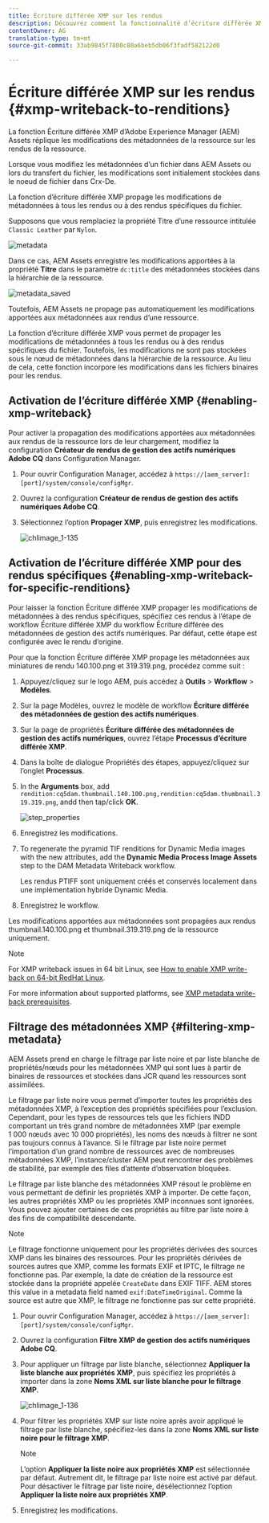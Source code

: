 ```yaml
---
title: Écriture différée XMP sur les rendus
description: Découvrez comment la fonctionnalité d’écriture différée XMP propage les modifications apportées aux métadonnées d’une ressource à l’ensemble des rendus de la ressource ou uniquement à certains d’entre eux.
contentOwner: AG
translation-type: tm+mt
source-git-commit: 33ab9845f7800c80a6beb5db06f3fadf582122d0

---
```



# Écriture différée XMP sur les rendus {#xmp-writeback-to-renditions}

La fonction Écriture différée XMP d’Adobe Experience Manager (AEM) Assets réplique les modifications des métadonnées de la ressource sur les rendus de la ressource.

Lorsque vous modifiez les métadonnées d’un fichier dans AEM Assets ou lors du transfert du fichier, les modifications sont initialement stockées dans le noeud de fichier dans Crx-De.

La fonction d’écriture différée XMP propage les modifications de métadonnées à tous les rendus ou à des rendus spécifiques du fichier.

Supposons que vous remplaciez la propriété Titre d’une ressource intitulée `Classic Leather` par `Nylon`.

![metadata](assets/metadata.png)

Dans ce cas, AEM Assets enregistre les modifications apportées à la propriété **Titre** dans le paramètre `dc:title` des métadonnées stockées dans la hiérarchie de la ressource.

![metadata_saved](assets/metadata_stored.png)

Toutefois, AEM Assets ne propage pas automatiquement les modifications apportées aux métadonnées aux rendus d’une ressource.

La fonction d’écriture différée XMP vous permet de propager les modifications de métadonnées à tous les rendus ou à des rendus spécifiques du fichier. Toutefois, les modifications ne sont pas stockées sous le nœud de métadonnées dans la hiérarchie de la ressource. Au lieu de cela, cette fonction incorpore les modifications dans les fichiers binaires pour les rendus.

## Activation de l’écriture différée XMP {#enabling-xmp-writeback}

Pour activer la propagation des modifications apportées aux métadonnées aux rendus de la ressource lors de leur chargement, modifiez la configuration **Créateur de rendus de gestion des actifs numériques Adobe CQ** dans Configuration Manager.

1. Pour ouvrir Configuration Manager, accédez à `https://[aem_server]:[port]/system/console/configMgr`.
1. Ouvrez la configuration **Créateur de rendus de gestion des actifs numériques Adobe CQ**.
1. Sélectionnez l’option **Propager XMP**, puis enregistrez les modifications.

   ![chlimage_1-135](assets/chlimage_1-346.png)

## Activation de l’écriture différée XMP pour des rendus spécifiques {#enabling-xmp-writeback-for-specific-renditions}

Pour laisser la fonction Écriture différée XMP propager les modifications de métadonnées à des rendus spécifiques, spécifiez ces rendus à l’étape de workflow Écriture différée XMP du workflow Écriture différée des métadonnées de gestion des actifs numériques. Par défaut, cette étape est configurée avec le rendu d’origine.

Pour que la fonction Écriture différée XMP propage les métadonnées aux miniatures de rendu 140.100.png et 319.319.png, procédez comme suit :

1. Appuyez/cliquez sur le logo AEM, puis accédez à **Outils** > **Workflow** > **Modèles**.
1. Sur la page Modèles, ouvrez le modèle de workflow **Écriture différée des métadonnées de gestion des actifs numériques**.
1. Sur la page de propriétés **Écriture différée des métadonnées de gestion des actifs numériques**, ouvrez l’étape **Processus d’écriture différée XMP**.
1. Dans la boîte de dialogue Propriétés des étapes, appuyez/cliquez sur l’onglet **Processus**.
1. In the **Arguments** box, add `rendition:cq5dam.thumbnail.140.100.png,rendition:cq5dam.thumbnail.319.319.png`, andd then tap/click **OK**.

   ![step_properties](assets/step_properties.png)

1. Enregistrez les modifications.
1. To regenerate the pyramid TIF renditions for Dynamic Media images with the new attributes, add the **Dynamic Media Process Image Assets** step to the DAM Metadata Writeback workflow.

   Les rendus PTIFF sont uniquement créés et conservés localement dans une implémentation hybride Dynamic Media.

1. Enregistrez le workflow.

Les modifications apportées aux métadonnées sont propagées aux rendus thumbnail.140.100.png et thumbnail.319.319.png de la ressource uniquement.

>[!NOTE]
>
>For XMP writeback issues in 64 bit Linux, see [How to enable XMP write-back on 64-bit RedHat Linux](https://helpx.adobe.com/experience-manager/kb/enable-xmp-write-back-64-bit-redhat.html).
>
>For more information about supported platforms, see [XMP metadata write-back prerequisites](/help/sites-deploying/technical-requirements.md#requirements-for-aem-assets-xmp-metadata-write-back).

## Filtrage des métadonnées XMP {#filtering-xmp-metadata}

AEM Assets prend en charge le filtrage par liste noire et par liste blanche de propriétés/nœuds pour les métadonnées XMP qui sont lues à partir de binaires de ressources et stockées dans JCR quand les ressources sont assimilées.

Le filtrage par liste noire vous permet d’importer toutes les propriétés des métadonnées XMP, à l’exception des propriétés spécifiées pour l’exclusion. Cependant, pour les types de ressources tels que les fichiers INDD comportant un très grand nombre de métadonnées XMP (par exemple 1 000 nœuds avec 10 000 propriétés), les noms des nœuds à filtrer ne sont pas toujours connus à l’avance. Si le filtrage par liste noire permet l’importation d’un grand nombre de ressources avec de nombreuses métadonnées XMP, l’instance/cluster AEM peut rencontrer des problèmes de stabilité, par exemple des files d’attente d’observation bloquées.

Le filtrage par liste blanche des métadonnées XMP résout le problème en vous permettant de définir les propriétés XMP à importer. De cette façon, les autres propriétés XMP ou les propriétés XMP inconnues sont ignorées. Vous pouvez ajouter certaines de ces propriétés au filtre par liste noire à des fins de compatibilité descendante.

>[!NOTE]
>
>Le filtrage fonctionne uniquement pour les propriétés dérivées des sources XMP dans les binaires des ressources. Pour les propriétés dérivées de sources autres que XMP, comme les formats EXIF et IPTC, le filtrage ne fonctionne pas. Par exemple, la date de création de la ressource est stockée dans la propriété appelée `CreateDate` dans EXIF TIFF. AEM stores this value in a metadata field named `exif:DateTimeOriginal`. Comme la source est autre que XMP, le filtrage ne fonctionne pas sur cette propriété.

1. Pour ouvrir Configuration Manager, accédez à `https://[aem_server]:[port]/system/console/configMgr`.
1. Ouvrez la configuration **Filtre XMP de gestion des actifs numériques Adobe CQ**.
1. Pour appliquer un filtrage par liste blanche, sélectionnez **Appliquer la liste blanche aux propriétés XMP**, puis spécifiez les propriétés à importer dans la zone **Noms XML sur liste blanche pour le filtrage XMP**.

   ![chlimage_1-136](assets/chlimage_1-347.png)

1. Pour filtrer les propriétés XMP sur liste noire après avoir appliqué le filtrage par liste blanche, spécifiez-les dans la zone **Noms XML sur liste noire pour le filtrage XMP**.

   >[!NOTE]
   >
   >L’option **Appliquer la liste noire aux propriétés XMP** est sélectionnée par défaut. Autrement dit, le filtrage par liste noire est activé par défaut. Pour désactiver le filtrage par liste noire, désélectionnez l’option **Appliquer la liste noire aux propriétés XMP**.

1. Enregistrez les modifications.
